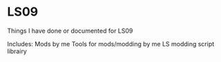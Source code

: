 # LS09
Things I have done or documented for LS09

Includes:
Mods by me
Tools for mods/modding by me
LS modding script librairy
